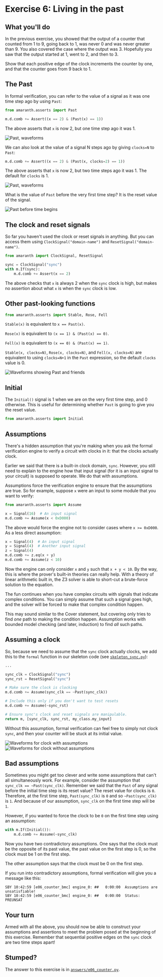 # Exercise 6: Living in the past

## What you'll do

In the previous exercise, you showed that the output of a counter that counted from 1 to 9, going back to 1, was never 0 and was never greater than 9. You also covered the case where the output was 3. Hopefully you saw that the output started at 1, went to 2, and then to 3.

Show that each positive edge of the clock increments the counter by one, and that the counter goes from 9 back to 1.

## The Past

In formal verification, you can refer to the value of a signal as it was one time step ago by using `Past`:

```python
from amaranth.asserts import Past

m.d.comb += Assert((x == 2) & (Past(x) == 1))
```

The above asserts that `x` is now 2, but one time step ago it was 1.

![Past, waveforms](diagrams/past1.png)

We can also look at the value of a signal N steps ago by giving `clocks=N` to `Past`:

```python
m.d.comb += Assert((x == 2) & (Past(x, clocks=2) == 1))
```

The above asserts that `x` is now 2, but two time steps ago it was 1. The default for `clocks` is 1.

![Past, waveforms](diagrams/past2.png)

What is the value of `Past` before the very first time step? It is the reset value of the signal.

![Past before time begins](diagrams/past_t0.png)

## The clock and reset signals

So far you haven't used the clock or reset signals in anything. But you can access them using `ClockSignal("domain-name")` and `ResetSignal("domain-name")`.

```python
from amaranth import ClockSignal, ResetSignal

sync = ClockSignal("sync")
with m.If(sync):
    m.d.comb += Assert(x == 2)
```

The above checks that `x` is always 2 when the `sync` clock is high, but makes no assertion about what `x` is when the `sync` clock is low.

## Other past-looking functions

```python
from amaranth.asserts import Stable, Rose, Fell
```

`Stable(x)` is equivalent to `x == Past(x)`.

`Rose(x)` is equivalent to `(x == 1) & (Past(x) == 0)`.

`Fell(x)` is equivalent to `(x == 0) & (Past(x) == 1)`.

`Stable(x, clocks=N)`, `Rose(x, clocks=N)`, and `Fell(x, clocks=N)` are equivalent to using `clocks=N+1` in the `Past` expression, so the default `clocks` value is 0.

![Waveforms showing Past and friends](diagrams/past_and_friends.png)

## Initial

The `Initial()` signal is 1 when we are on the very first time step, and 0 otherwise. This is useful for determining whether `Past` is going to give you the reset value.

```python
from amaranth.asserts import Initial
```

## Assumptions

There's a hidden assumption that you're making when you ask the formal verification engine to verify a circuit with clocks in it: that the clocks actually clock.

Earlier we said that there is a built-in clock domain, `sync`. However, you still need to explain to the engine how that input signal (for it is an input signal to your circuit) is supposed to operate. We do that with assumptions.

Assumptions force the verification engine to ensure that the assumptions are true. So for example, suppose `x` were an input to some module that you want to verify:

```python
from amaranth.asserts import Assume

x = Signal(16)  # An input signal
m.d.comb += Assume(x < 0xD000)
```

The above would force the engine not to consider cases where `x >= 0xD000`. As a less direct assumption:

```python
x = Signal(4)  # An input signal
y = Signal(4)  # Another input signal
z = Signal(4)
m.d.comb += z.eq(x + y)
m.d.comb += Assume(z < 10)
```

Now the engine can only consider `x` and `y` such that `x + y < 10`. By the way, this is where the prover's built-in theories can really help. With a theory of linear arithmetic built in, the Z3 solver is able to short-cut a brute-force solution to the equation.

The fun continues when you have complex circuits with signals that indicate complex conditions. You can simply assume that such a signal goes high, and the solver will be forced to make that complex condition happen.

This may sound similar to the Cover statement, but covering only tries to find *one* path to making the condition happen. Assumption works with bounded model checking (and later, induction) to find *all* such paths.

## Assuming a clock

So, because we need to assume that the `sync` clock actually clocks, we add this to the `formal` function in our skeleton code (see [`skeleton_sync.py`](skeleton_sync.py)):

```python
...

sync_clk = ClockSignal("sync")
sync_rst = ResetSignal("sync")

# Make sure the clock is clocking
m.d.comb += Assume(sync_clk == ~Past(sync_clk))

# Include this only if you don't want to test resets
m.d.comb += Assume(~sync_rst)

# Ensure sync's clock and reset signals are manipulable.
return m, [sync_clk, sync_rst, my_class.my_input]
```

Without this assumption, formal verification can feel free to simply not clock `sync`, and then your counter will be stuck at its initial value.

![Waveforms for clock with assumptions](diagrams/sync_clk_assume.png)
![Waveforms for clock without assumptions](diagrams/sync_clk_no_assume.png)

## Bad assumptions

Sometimes you might get too clever and write some assumptions that can't all simultaneously work. For example, consider the assumption that `sync_clk == ~Past(sync_clk)`. Remember we said that the `Past` of any signal before the initial time step is its reset value? The reset value for clocks is `0`. Therefore, at the first time step, `Past(sync_clk)` is `0` and so `~Past(sync_clk)` is `1`. And because of our assumption, `sync_clk` on the first time step will be `1`.

However, if you wanted to force the clock to be `0` on the first time step using an assumption:

```python
with m.If(Initial()):
    m.d.comb += Assume(~sync_clk)
```

Now you have two contradictory assumptions. One says that the clock must be the opposite of its past value, the past value on the first step is 0, so the clock must be 1 on the first step.

The other assumption says that the clock must be 0 on the first step.

If you run into contradictory assumptions, formal verification will give you a message like this:

```
SBY 10:42:59 [e06_counter_bmc] engine_0: ##   0:00:00  Assumptions are unsatisfiable!
SBY 10:42:59 [e06_counter_bmc] engine_0: ##   0:00:00  Status: PREUNSAT
```

## Your turn

Armed with all the above, you should now be able to construct your assumptions and assertions to meet the problem posed at the beginning of this exercise. Remember that sequential positive edges on the `sync` clock are two time steps apart!

## Stumped?

The answer to this exercise is in [`answers/e06_counter.py`](answers/e06_counter.py).
